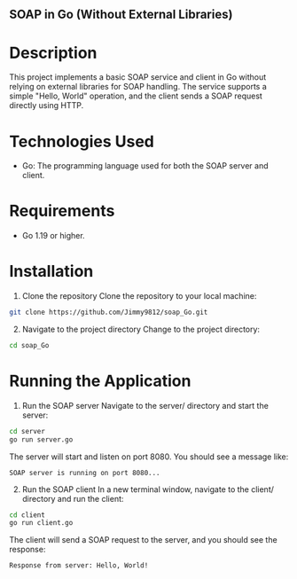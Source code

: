 ## SOAP in Go (Without External Libraries)
# Description
This project implements a basic SOAP service and client in Go without relying on external libraries for SOAP handling. The service supports a simple "Hello, World" operation, and the client sends a SOAP request directly using HTTP.

# Technologies Used
- Go: The programming language used for both the SOAP server and client.
# Requirements
- Go 1.19 or higher.
# Installation
1. Clone the repository
Clone the repository to your local machine:
```bash
git clone https://github.com/Jimmy9812/soap_Go.git
```
2. Navigate to the project directory
Change to the project directory:
```bash
cd soap_Go
```
# Running the Application
1. Run the SOAP server
Navigate to the server/ directory and start the server:
```bash
cd server
go run server.go
```
The server will start and listen on port 8080. You should see a message like:
```
SOAP server is running on port 8080...
```
2. Run the SOAP client
In a new terminal window, navigate to the client/ directory and run the client:
```bash
cd client
go run client.go
```
The client will send a SOAP request to the server, and you should see the response:
```bash
Response from server: Hello, World!
```
